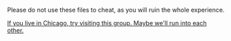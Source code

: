 Please do not use these files to cheat, as you will ruin the whole experience.

[If you live in Chicago, try visiting this group. Maybe we'll run into each other.](https://www.meetup.com/Project-Euler-Sprint/)